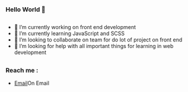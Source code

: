 ### Hello World 👋
##
- 🔭 I’m currently working on front end development
- 🌱 I’m currently learning JavaScript and SCSS
- 👯 I’m looking to collaborate on team for do lot of project on front end
- 🤔 I’m looking for help with all important things for learning in web development
##
### Reach me : 
- <a target="_blank" href="https://www.instagram.com/darwin___333/">Email</a>On Email
